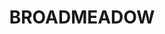 ---
lastmod: '2025-04-06T06:05:20+00:00'
latitude: -32.931589
layout: suburb
longitude: 151.740716
postcode: '2292'
state: NSW
title: BROADMEADOW
url: /nsw/broadmeadow/
---